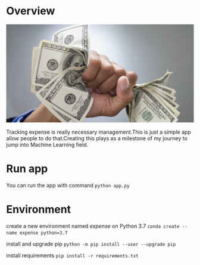 # Overview

![](images/control_money.jpg)

Tracking expense is really necessary management.This is just a simple app allow people to do that.Creating this plays as a milestone of my journey to jump into Machine Learning field.

# Run app
You can run the app with command `python app.py`

# Environment
create a new environment named *expense* on Python 3.7
`conda create --name expense python=3.7`

install and upgrade pip
`python -m pip install --user --upgrade pip`

install requirements
`pip install -r requirements.txt`